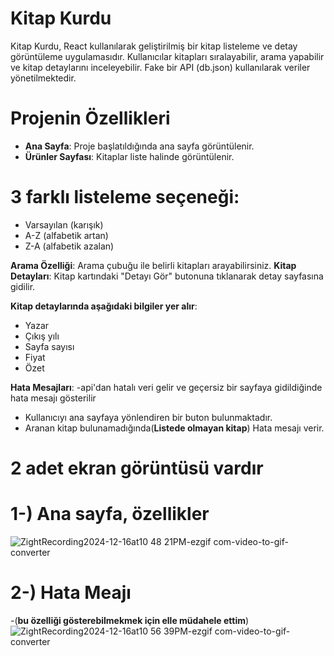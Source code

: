 # Kitap Kurdu
Kitap Kurdu, React kullanılarak geliştirilmiş bir kitap listeleme ve detay görüntüleme uygulamasıdır.
Kullanıcılar kitapları sıralayabilir, arama yapabilir ve kitap detaylarını inceleyebilir. Fake bir API (db.json) kullanılarak veriler yönetilmektedir.

# Projenin Özellikleri

- **Ana Sayfa**: Proje başlatıldığında ana sayfa görüntülenir.
- **Ürünler Sayfası**: Kitaplar liste halinde görüntülenir.

# 3 farklı listeleme seçeneği:
- Varsayılan (karışık)
- A-Z (alfabetik artan)
- Z-A (alfabetik azalan)

**Arama Özelliği**: Arama çubuğu ile belirli kitapları arayabilirsiniz.
**Kitap Detayları**: Kitap kartındaki "Detayı Gör" butonuna tıklanarak detay sayfasına gidilir.

**Kitap detaylarında aşağıdaki bilgiler yer alır**:
- Yazar
- Çıkış yılı
- Sayfa sayısı
- Fiyat
- Özet

**Hata Mesajları**:
-api'dan hatalı veri gelir ve geçersiz bir sayfaya gidildiğinde hata mesajı gösterilir
- Kullanıcıyı ana sayfaya yönlendiren bir buton bulunmaktadır.
- Aranan kitap bulunamadığında(**Listede olmayan kitap**) Hata mesajı verir.

# 2 adet ekran görüntüsü vardır

# 1-) Ana sayfa, özellikler
![ZightRecording2024-12-16at10 48 21PM-ezgif com-video-to-gif-converter](https://github.com/user-attachments/assets/f05c7985-15fa-4586-8a18-1bd6036baf6c)

# 2-) Hata Meajı 
-(**bu özelliği gösterebilmekmek için elle müdahele ettim**)
![ZightRecording2024-12-16at10 56 39PM-ezgif com-video-to-gif-converter](https://github.com/user-attachments/assets/ca5ac08c-42c4-45a6-bfbe-3a5985f4ef30)
